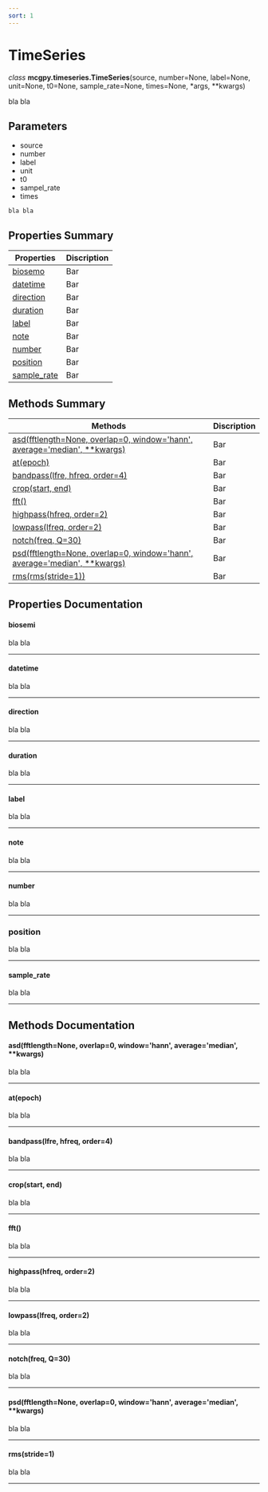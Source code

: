 ```yaml
---
sort: 1
---
```


# TimeSeries

*class* **mcgpy.timeseries.TimeSeries**(source, number=None, label=None, unit=None, t0=None, sample_rate=None, times=None, *args, **kwargs)

bla bla

## Parameters

* source
* number
* label
* unit
* t0
* sampel_rate
* times

```note
bla bla
```

## Properties Summary

| Properties     | Discription |
|----------------|-------------|
| [biosemo](https://pjjung.github.io/mcgpy/Classes/TimeSeries.html#biosemi)      | Bar         |
| [datetime](https://pjjung.github.io/mcgpy/Classes/TimeSeries.html#datetime)    | Bar         |
| [direction](https://pjjung.github.io/mcgpy/Classes/TimeSeries.html#direction)  | Bar         |
| [duration](https://pjjung.github.io/mcgpy/Classes/TimeSeries.html#duration)    | Bar         |
| [label](https://pjjung.github.io/mcgpy/Classes/TimeSeries.html#label)          | Bar         |
| [note](https://pjjung.github.io/mcgpy/Classes/TimeSeries.html#note)            | Bar         |
| [number](https://pjjung.github.io/mcgpy/Classes/TimeSeries.html#number)        | Bar         |
| [position](https://pjjung.github.io/mcgpy/Classes/TimeSeries.html#position)    | Bar         |
| [sample_rate](https://pjjung.github.io/mcgpy/Classes/TimeSeries.html#sample_rate)| Bar         |

## Methods Summary

| Methods        | Discription |
|----------------|-------------|
| [asd(fftlength=None, overlap=0, window='hann', average='median', **kwargs)](https://pjjung.github.io/mcgpy/Classes/TimeSeries.html#asdfftlengthnone-overlap0-windowhann-averagemedian-kwargs)      | Bar         |
| [at(epoch)](https://pjjung.github.io/mcgpy/Classes/TimeSeries.html#atepoch)       | Bar         |
| [bandpass(lfre, hfreq, order=4)](https://pjjung.github.io/mcgpy/Classes/TimeSeries.html#bandpasslfre-hfreq-order4) | Bar         |
| [crop(start, end)](https://pjjung.github.io/mcgpy/Classes/TimeSeries.html#cropstart-end)     | Bar         |
| [fft()](https://pjjung.github.io/mcgpy/Classes/TimeSeries.html#fft)      | Bar         |
| [highpass(hfreq, order=2)](https://pjjung.github.io/mcgpy/Classes/TimeSeries.html#highpasshfreq-order2) | Bar         |
| [lowpass(lfreq, order=2)](https://pjjung.github.io/mcgpy/Classes/TimeSeries.html#lowpasslfreq-order2)  | Bar         |
| [notch(freq, Q=30)](https://pjjung.github.io/mcgpy/Classes/TimeSeries.html#notchfreq-q30)    | Bar         |
| [psd(fftlength=None, overlap=0, window='hann', average='median', **kwargs)](https://pjjung.github.io/mcgpy/Classes/TimeSeries.html#psdfftlengthnone-overlap0-windowhann-averagemedian-kwargs)      | Bar         |
| [rms(rms(stride=1))](https://pjjung.github.io/mcgpy/Classes/TimeSeries.html#rmsstride1)      | Bar         |


## Properties Documentation

#### biosemi
bla bla

---
#### datetime 
bla bla

---
#### direction
bla bla

---
#### duration 
bla bla

---
#### label
bla bla

---
#### note
bla bla

---
#### number
bla bla

---
### position
bla bla

---
#### sample_rate
bla bla

---


## Methods Documentation

#### asd(fftlength=None, overlap=0, window='hann', average='median', **kwargs)
bla bla

---
#### at(epoch)
bla bla

---
#### bandpass(lfre, hfreq, order=4) 
bla bla

---
#### crop(start, end)
bla bla

---
#### fft()
bla bla

---
#### highpass(hfreq, order=2)
bla bla

---
#### lowpass(lfreq, order=2)
bla bla

---
#### notch(freq, Q=30)
bla bla

---
#### psd(fftlength=None, overlap=0, window='hann', average='median', **kwargs)
bla bla

---

#### rms(stride=1)
bla bla

---
